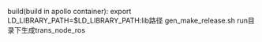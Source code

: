 build(build in apollo container):
    export LD_LIBRARY_PATH=$LD_LIBRARY_PATH:lib路径
    gen_make_release.sh
    run目录下生成trans_node_ros
